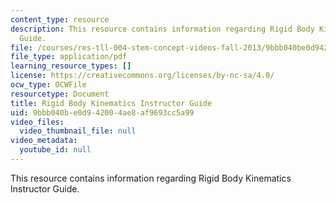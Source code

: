 ```yaml
---
content_type: resource
description: This resource contains information regarding Rigid Body Kinematics Instructor
  Guide.
file: /courses/res-tll-004-stem-concept-videos-fall-2013/9bbb040be0d942004ae8af9693cc5a99_MITRES_TLL-004F13_RBKin_IG.pdf
file_type: application/pdf
learning_resource_types: []
license: https://creativecommons.org/licenses/by-nc-sa/4.0/
ocw_type: OCWFile
resourcetype: Document
title: Rigid Body Kinematics Instructor Guide
uid: 9bbb040b-e0d9-4200-4ae8-af9693cc5a99
video_files:
  video_thumbnail_file: null
video_metadata:
  youtube_id: null
---
```

This resource contains information regarding Rigid Body Kinematics Instructor Guide.